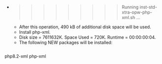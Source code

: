 * >>>>>>>>> Running inst-std-xtra-opw-php-xml.sh ...
  * After this operation, 490 kB of additional disk space will be used.
  * Install php-xml.
  * Disk size = 7611632K. Space Used = 720K. Runtime = 00:00:00:04.
  * The following NEW packages will be installed:
  ```bash
php8.2-xml php-xml
  ```
